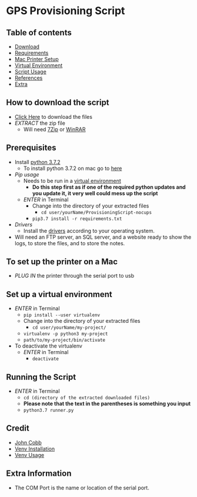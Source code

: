 # GPS Provisioning Script

## Table of contents
- [Download](#download)
- [Requirements](#requirements)
- [Mac Printer Setup](#printermac)
- [Virtual Environment](#venv)
- [Script Usage](#run)
- [References](#ref)
- [Extra](#extra)

<div id='download'/>

## How to download the script
- [Click Here](https://github.com/tmeserve/ProvisioningScript/archive/nocups.zip) to download the files
- *EXTRACT* the zip file
  - Will need [7Zip](http://www.7-zip.org/download.html) or [WinRAR](http://www.win-rar.com/download.html)

<div id='requirements'/>

## Prerequisites
- Install [python 3.7.2](https://www.python.org/downloads/release/python-372/)
  - To install python 3.7.2 on mac go to [here](https://www.youtube.com/watch?v=8BiYGIDCvvA)
- _Pip usage_
  - Needs to be run in a [virtual environment](#venv)
    - **Do this step first as if one of the required python updates and you update it, it very well could mess up the script**
  - *ENTER* in Terminal
    - Change into the directory of your extracted files
      - `cd user/yourName/ProvisioningScript-nocups`
    - `pip3.7 install -r requirements.txt`
- _Drivers_
  - Install the [drivers](https://docs.microsoft.com/en-us/sql/connect/odbc/linux-mac/installing-the-microsoft-odbc-driver-for-sql-server?view=sql-server-2017) according to your operating system.
- Will need an FTP server, an SQL server, and a website ready to show the logs, to store the files, and to store the notes.

<div id='printermac'/>

## To set up the printer on a Mac
- *PLUG IN* the printer through the serial port to usb

<div id='venv'/>

## Set up a virtual environment
- *ENTER* in Terminal
  - `pip install --user virtualenv`
  - Change into the directory of your extracted files
    - `cd user/yourName/my-project/`
  - `virtualenv -p python3 my-project`
  - `path/to/my-project/bin/activate`
- To deactivate the virtualenv
  - *ENTER* in Terminal
    - `deactivate`

<div id='run'/>

## Running the Script
- *ENTER* in Terminal
  - `cd (directory of the extracted downloaded files)`
  - **Please note that the text in the parentheses is something you input**
  - `python3.7 runner.py`

<div id='ref'/>

## Credit
- [John Cobb](https://github.com/johncobb/cfgmdm)
- [Venv Installation](https://virtualenv.pypa.io/en/stable/installation/)
- [Venv Usage](https://virtualenv.pypa.io/en/stable/userguide/)

<div id='extra'/>

## Extra Information
- The COM Port is the name or location of the serial port.
